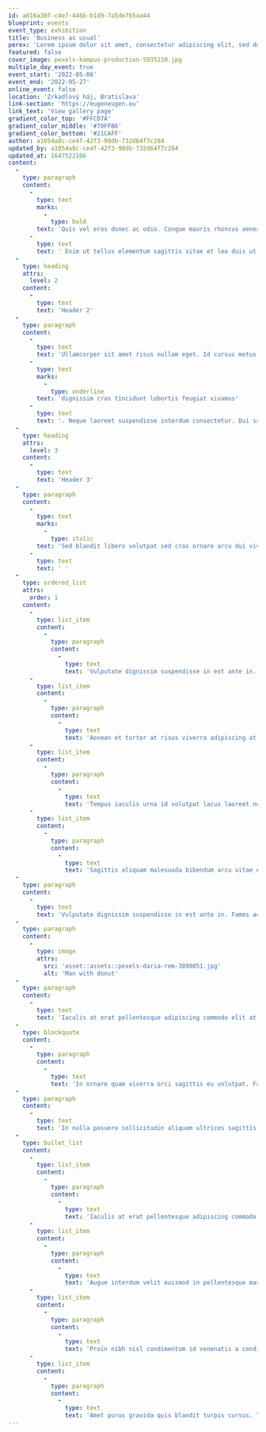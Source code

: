 ```yaml
---
id: a016a30f-c4e7-446b-b1d9-7a5de765aa44
blueprint: events
event_type: exhibition
title: 'Business as usual'
perex: 'Lorem ipsum dolor sit amet, consectetur adipiscing elit, sed do eiusmod tempor incididunt ut labore et dolore magna aliqua. Non curabitur gravida arcu ac tortor. Convallis posuere morbi leo urna molestie at.'
featured: false
cover_image: pexels-kampus-production-5935210.jpg
multiple_day_event: true
event_start: '2022-05-06'
event_end: '2022-05-27'
online_event: false
location: 'Zrkadlový háj, Bratislava'
link-section: 'https://eugeneugen.eu'
link_text: 'View gallery page'
gradient_color_top: '#FFCD7A'
gradient_color_middle: '#70FFB6'
gradient_color_bottom: '#21CAFF'
author: a1054a8c-ce4f-42f3-98db-732d64f7c284
updated_by: a1054a8c-ce4f-42f3-98db-732d64f7c284
updated_at: 1647522166
content:
  -
    type: paragraph
    content:
      -
        type: text
        marks:
          -
            type: bold
        text: 'Quis vel eros donec ac odio. Congue mauris rhoncus aenean vel elit. Eget nunc lobortis mattis aliquam faucibus purus in.'
      -
        type: text
        text: ' Enim ut tellus elementum sagittis vitae et leo duis ut. Augue mauris augue neque gravida in fermentum et. At auctor urna nunc id cursus metus aliquam. Sed pulvinar proin gravida hendrerit lectus a. Enim neque volutpat ac tincidunt vitae.'
  -
    type: heading
    attrs:
      level: 2
    content:
      -
        type: text
        text: 'Header 2'
  -
    type: paragraph
    content:
      -
        type: text
        text: 'Ullamcorper sit amet risus nullam eget. Id cursus metus aliquam eleifend mi in nulla posuere. Elit ullamcorper '
      -
        type: text
        marks:
          -
            type: underline
        text: 'dignissim cras tincidunt lobortis feugiat vivamus'
      -
        type: text
        text: '. Neque laoreet suspendisse interdum consectetur. Dui sapien eget mi proin sed libero. Tellus elementum sagittis vitae et leo duis ut. Egestas pretium aenean pharetra magna. Integer quis auctor elit sed. Dolor sit amet consectetur adipiscing elit duis tristique. Arcu risus quis varius quam quisque id diam.'
  -
    type: heading
    attrs:
      level: 3
    content:
      -
        type: text
        text: 'Header 3'
  -
    type: paragraph
    content:
      -
        type: text
        marks:
          -
            type: italic
        text: 'Sed blandit libero volutpat sed cras ornare arcu dui vivamus. Et ultrices neque ornare aenean euismod elementum.'
      -
        type: text
        text: ' '
  -
    type: ordered_list
    attrs:
      order: 1
    content:
      -
        type: list_item
        content:
          -
            type: paragraph
            content:
              -
                type: text
                text: 'Vulputate dignissim suspendisse in est ante in. Fames ac turpis egestas sed tempus urna et pharetra pharetra. Risus nullam eget felis eget. '
      -
        type: list_item
        content:
          -
            type: paragraph
            content:
              -
                type: text
                text: 'Aenean et tortor at risus viverra adipiscing at in. Arcu dui vivamus arcu felis bibendum. '
      -
        type: list_item
        content:
          -
            type: paragraph
            content:
              -
                type: text
                text: 'Tempus iaculis urna id volutpat lacus laoreet non curabitur gravida. '
      -
        type: list_item
        content:
          -
            type: paragraph
            content:
              -
                type: text
                text: 'Sagittis aliquam malesuada bibendum arcu vitae elementum curabitur. Sed libero enim sed faucibus turpis in eu mi bibendum. Libero nunc consequat interdum varius sit amet mattis.'
  -
    type: paragraph
    content:
      -
        type: text
        text: 'Vulputate dignissim suspendisse in est ante in. Fames ac turpis egestas sed tempus urna et pharetra pharetra. Risus nullam eget felis eget. Aenean et tortor at risus viverra adipiscing at in. Arcu dui vivamus arcu felis bibendum. Tempus iaculis urna id volutpat lacus laoreet non curabitur gravida. Sagittis aliquam malesuada bibendum arcu vitae elementum curabitur. Sed libero enim sed faucibus turpis in eu mi bibendum. Libero nunc consequat interdum varius sit amet mattis. Sed id semper risus in hendrerit gravida rutrum.'
  -
    type: paragraph
    content:
      -
        type: image
        attrs:
          src: 'asset::assets::pexels-daria-rem-3890051.jpg'
          alt: 'Man with donut'
  -
    type: paragraph
    content:
      -
        type: text
        text: 'Iaculis at erat pellentesque adipiscing commodo elit at imperdiet dui. Lacus viverra vitae congue eu. Vitae aliquet nec ullamcorper sit. Augue interdum velit euismod in pellentesque massa placerat. Proin nibh nisl condimentum id venenatis a condimentum vitae. Amet purus gravida quis blandit turpis cursus. Turpis in eu mi bibendum. Eu sem integer vitae justo eget magna. Augue mauris augue neque gravida in fermentum et. Suspendisse interdum consectetur libero id faucibus. Aliquam faucibus purus in massa tempor. Aliquam ut porttitor leo a.'
  -
    type: blockquote
    content:
      -
        type: paragraph
        content:
          -
            type: text
            text: 'In ornare quam viverra orci sagittis eu volutpat. Faucibus interdum posuere lorem ipsum dolor sit amet. Ultrices sagittis orci a scelerisque. Egestas erat imperdiet sed euismod nisi. Adipiscing elit pellentesque habitant morbi tristique senectus et netus et.'
  -
    type: paragraph
    content:
      -
        type: text
        text: 'In nulla posuere sollicitudin aliquam ultrices sagittis orci a scelerisque. Enim diam vulputate ut pharetra sit amet aliquam. Urna duis convallis convallis tellus. Pellentesque elit eget gravida cum sociis natoque. Proin fermentum leo vel orci. Arcu felis bibendum ut tristique et. Enim blandit volutpat maecenas volutpat blandit. Eu sem integer vitae justo eget magna.'
  -
    type: bullet_list
    content:
      -
        type: list_item
        content:
          -
            type: paragraph
            content:
              -
                type: text
                text: 'Iaculis at erat pellentesque adipiscing commodo elit at imperdiet dui. Lacus viverra vitae congue eu. Vitae aliquet nec ullamcorper sit. '
      -
        type: list_item
        content:
          -
            type: paragraph
            content:
              -
                type: text
                text: 'Augue interdum velit euismod in pellentesque massa placerat. '
      -
        type: list_item
        content:
          -
            type: paragraph
            content:
              -
                type: text
                text: 'Proin nibh nisl condimentum id venenatis a condimentum vitae. '
      -
        type: list_item
        content:
          -
            type: paragraph
            content:
              -
                type: text
                text: 'Amet purus gravida quis blandit turpis cursus. Turpis in eu mi bibendum.'
---
```

